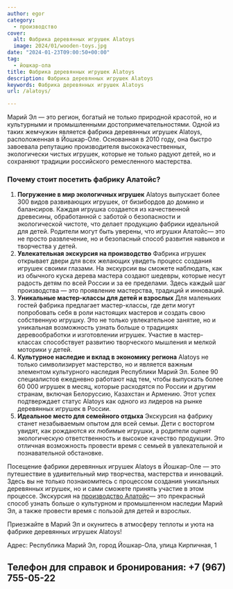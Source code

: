 ```yaml
---
author: egor
category:
  - производство
cover:
  alt: Фабрика деревянных игрушек Alatoys
  image: 2024/01/wooden-toys.jpg
date: "2024-01-23T09:00:50+00:00"
tag:
  - йошкар-ола
title: Фабрика деревянных игрушек Alatoys
description: Фабрика деревянных игрушек Alatoys
keywords: Фабрика деревянных игрушек Alatoys
url: /alatoys/

---
```

Марий Эл — это регион, богатый не только природной красотой, но и культурными и промышленными достопримечательностями. Одной из таких жемчужин является фабрика деревянных игрушек Alatoys, расположенная в Йошкар-Оле. Основанная в 2010 году, она быстро завоевала репутацию производителя высококачественных, экологически чистых игрушек, которые не только радуют детей, но и сохраняют традиции российского ремесленного мастерства.

### Почему стоит посетить фабрику Алатойс?

1. **Погружение в мир экологичных игрушек**
   Alatoys выпускает более 300 видов развивающих игрушек, от бизибордов до домино и балансиров. Каждая игрушка создается из качественной древесины, обработанной с заботой о безопасности и экологической чистоте, что делает продукцию фабрики идеальной для детей. Родители могут быть уверены, что игрушки Алатойс— это не просто развлечение, но и безопасный способ развития навыков и творчества у детей.
1. **Увлекательная экскурсия на производство**
   Фабрика игрушек открывает двери для всех желающих увидеть процесс создания игрушек своими глазами. На экскурсии вы сможете наблюдать, как из обычного куска дерева мастера создают шедевры, которые несут радость детям по всей России и за ее пределами. Здесь каждый шаг производства — это проявление мастерства, традиций и инноваций.
1. **Уникальные мастер-классы для детей и взрослых**
   Для маленьких гостей фабрика предлагает мастер-классы, где дети могут попробовать себя в роли настоящих мастеров и создать свою собственную игрушку. Это не только увлекательное занятие, но и уникальная возможность узнать больше о традициях деревообработки и изготовлении игрушек. Участие в мастер-классах способствует развитию творческого мышления и мелкой моторики у детей.
1. **Культурное наследие и вклад в экономику региона**
   Alatoys не только символизирует мастерство, но и является важным элементом культурного наследия Республики Марий Эл. Более 90 специалистов ежедневно работают над тем, чтобы выпускать более 60 000 игрушек в месяц, которые расходятся по России и другим странам, включая Белоруссию, Казахстан и Армению. Этот успех подтверждает статус Alatoys как одного из лидеров на рынке деревянных игрушек в России.
1. **Идеальное место для семейного отдыха**
   Экскурсия на фабрику станет незабываемым опытом для всей семьи. Дети с восторгом увидят, как рождаются их любимые игрушки, а родители оценят экологическую ответственность и высокое качество продукции. Это отличная возможность провести время с семьей в увлекательной и познавательной обстановке.

Посещение фабрики деревянных игрушек Alatoys в Йошкар-Оле — это путешествие в удивительный мир творчества, мастерства и инноваций. Здесь вы не только познакомитесь с процессом создания уникальных деревянных игрушек, но и сами сможете принять участие в этом процессе. Экскурсия на [производство Алатойс](https://alatoys.info/)— это прекрасный способ узнать больше о культурном и промышленном наследии Марий Эл, а также провести время с пользой для детей и взрослых.

Приезжайте в Марий Эл и окунитесь в атмосферу теплоты и уюта на фабрике деревянных игрушек Alatoys!

Адрес: Республика Марий Эл, город Йошкар-Ола, улица Кирпичная, 1

## Телефон для справок и бронирования: +7 (967) 755-05-22
